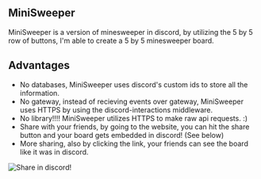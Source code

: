 ## MiniSweeper

MiniSweeper is a version of minesweeper in discord, by utilizing the 5 by 5 row of buttons, I'm able to create a 5 by 5 minesweeper board.

## Advantages

- No databases, MiniSweeper uses discord's custom ids to store all the information.
- No gateway, instead of recieving events over gateway, MiniSweeper uses HTTPS by using the discord-interactions middleware.
- No library!!!! MiniSweeper utilizes HTTPS to make raw api requests. :)
- Share with your friends, by going to the website, you can hit the share button and your board gets embedded in discord! (See below)
- More sharing, also by clicking the link, your friends can see the board like it was in discord.

![Share in discord!](https://i.imgur.com/VmpBCV7.png)
